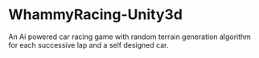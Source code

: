 # WhammyRacing-Unity3d
An Ai powered car racing game with random terrain generation algorithm for each successive lap and a self designed car.
